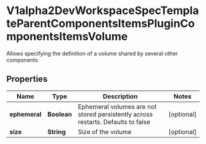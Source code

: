 

# V1alpha2DevWorkspaceSpecTemplateParentComponentsItemsPluginComponentsItemsVolume

Allows specifying the definition of a volume shared by several other components
## Properties

Name | Type | Description | Notes
------------ | ------------- | ------------- | -------------
**ephemeral** | **Boolean** | Ephemeral volumes are not stored persistently across restarts. Defaults to false |  [optional]
**size** | **String** | Size of the volume |  [optional]



